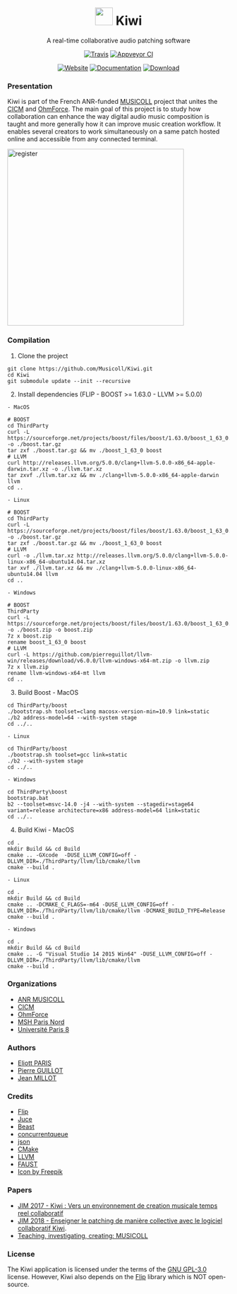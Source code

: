 <p align="center">
  <h1 align="center">
    <img src="http://musicoll.github.io/Kiwi/ressources/img/kiwi_icon.png" height=40px/> Kiwi
  </h1>
  <p align="center">
    A real-time collaborative audio patching software
  </p>
  <p align="center">
    <a href="https://travis-ci.org/Musicoll/Kiwi"><img src="https://travis-ci.org/Musicoll/Kiwi.svg?branch=master" alt="Travis"></a>
    <a href="https://ci.appveyor.com/project/CICM/kiwi/history"><img src="https://ci.appveyor.com/api/projects/status/github/Musicoll/Kiwi?branch=master&svg=true" alt="Appveyor CI"></a>
  </p>
  <p align="center">
    <a href="http://kiwi.mshparisnord.fr/"><img src="https://img.shields.io/badge/@-website-blue.svg" alt="Website"></a>
    <a href="http://musicoll.github.io/Kiwi"><img src="https://img.shields.io/badge/@-documentation-blue.svg" alt="Documentation"></a>
    <a href="https://github.com/Musicoll/Kiwi/releases"><img src="https://img.shields.io/badge/@-download-blue.svg" alt="Download"></a>
  </p>
</p>

### Presentation

Kiwi is part of the French ANR-funded [MUSICOLL](http://musicoll.mshparisnord.org/) project that unites the [CICM](http://cicm.mshparisnord.org/) and [OhmForce](https://www.ohmforce.com/Company.do). The main goal of this project is to study how collaboration can enhance the way digital audio music composition is taught and more generally how it can improve music creation workflow. It enables several creators to work simultaneously on a same patch hosted online and accessible from any connected terminal.

<img title="register" src="https://raw.github.com/Musicoll/Kiwi/master/docs/ressources/img/Kiwi-v1.0.0.jpg" height=400px/>

### Compilation

  1. Clone the project  
```
git clone https://github.com/Musicoll/Kiwi.git
cd Kiwi
git submodule update --init --recursive
```

  2. Install dependencies (FLIP - BOOST >= 1.63.0 - LLVM >= 5.0.0)

    - MacOS
```
# BOOST
cd ThirdParty
curl -L https://sourceforge.net/projects/boost/files/boost/1.63.0/boost_1_63_0.tar.gz -o ./boost.tar.gz
tar zxf ./boost.tar.gz && mv ./boost_1_63_0 boost
# LLVM
curl http://releases.llvm.org/5.0.0/clang+llvm-5.0.0-x86_64-apple-darwin.tar.xz -o ./llvm.tar.xz
tar zxvf ./llvm.tar.xz && mv ./clang+llvm-5.0.0-x86_64-apple-darwin llvm
cd ..
```

    - Linux
```
# BOOST
cd ThirdParty
curl -L https://sourceforge.net/projects/boost/files/boost/1.63.0/boost_1_63_0.tar.gz -o ./boost.tar.gz
tar zxf ./boost.tar.gz && mv ./boost_1_63_0 boost
# LLVM
curl -o ./llvm.tar.xz http://releases.llvm.org/5.0.0/clang+llvm-5.0.0-linux-x86_64-ubuntu14.04.tar.xz
tar xvf ./llvm.tar.xz && mv ./clang+llvm-5.0.0-linux-x86_64-ubuntu14.04 llvm
cd ..
```

    - Windows
```
# BOOST
ThirdParty
curl -L https://sourceforge.net/projects/boost/files/boost/1.63.0/boost_1_63_0.zip -o ./boost.zip -o boost.zip
7z x boost.zip
rename boost_1_63_0 boost
# LLVM
curl -L https://github.com/pierreguillot/llvm-win/releases/download/v6.0.0/llvm-windows-x64-mt.zip -o llvm.zip
7z x llvm.zip
rename llvm-windows-x64-mt llvm
cd ..
```

  3. Build Boost
    - MacOS
```
cd ThirdParty/boost
./bootstrap.sh toolset=clang macosx-version-min=10.9 link=static
./b2 address-model=64 --with-system stage
cd ../..
```

    - Linux
```
cd ThirdParty/boost
./bootstrap.sh toolset=gcc link=static
./b2 --with-system stage
cd ../..
```

    - Windows
```
cd ThirdParty\boost
bootstrap.bat
b2 --toolset=msvc-14.0 -j4 --with-system --stagedir=stage64 variant=release architecture=x86 address-model=64 link=static
cd ../..
```

  4. Build Kiwi
    - MacOS
```
cd .
mkdir Build && cd Build
cmake .. -GXcode  -DUSE_LLVM_CONFIG=off -DLLVM_DIR=./ThirdParty/llvm/lib/cmake/llvm
cmake --build .
```

    - Linux
```
cd .
mkdir Build && cd Build
cmake .. -DCMAKE_C_FLAGS=-m64 -DUSE_LLVM_CONFIG=off -DLLVM_DIR=./ThirdParty/llvm/lib/cmake/llvm -DCMAKE_BUILD_TYPE=Release
cmake --build .
```

    - Windows
```
cd .
mkdir Build && cd Build
cmake .. -G "Visual Studio 14 2015 Win64" -DUSE_LLVM_CONFIG=off -DLLVM_DIR=./ThirdParty/llvm/lib/cmake/llvm
cmake --build .
```

### Organizations

- [ANR MUSICOLL](http://musicoll.mshparisnord.org)
- [CICM](http://cicm.mshparisnord.org)
- [OhmForce](https://www.ohmforce.com/Company.do)
- [MSH Paris Nord](https://www.mshparisnord.fr)
- [Université Paris 8](https://www.univ-paris8.fr)

### Authors

- [Eliott PARIS](https://github.com/eliottparis)
- [Pierre GUILLOT](https://github.com/pierreguillot)
- [Jean MILLOT](https://github.com/jean-millot)

### Credits

- [Flip](http://developer.irisate.com/)
- [Juce](https://github.com/WeAreROLI/JUCE)
- [Beast](https://github.com/boostorg/Beast/)
- [concurrentqueue](https://github.com/cameron314/concurrentqueue)
- [json](https://github.com/nlohmann/json)
- [CMake](https://cmake.org/)
- [LLVM](http://llvm.org)
- [FAUST](https://github.com/grame-cncm/faust.git)
- [Icon by Freepik](https://www.flaticon.com/)

### Papers

- [JIM 2017 - Kiwi : Vers un environnement de creation musicale temps reel collaboratif](https://hal.archives-ouvertes.fr/hal-01550190/document)
- [JIM 2018 - Enseigner le patching de manière collective avec le logiciel collaboratif Kiwi](https://hal.archives-ouvertes.fr/hal-01791492/document).
- [Teaching, investigating, creating: MUSICOLL](https://hal.archives-ouvertes.fr/hal-01581698v1)


### License

The Kiwi application is licensed under the terms of the [GNU GPL-3.0](https://github.com/Musicoll/Kiwi/blob/master/Licence.md) license. However, Kiwi also depends on the [Flip](http://developer.irisate.com/) library which is NOT open-source.
